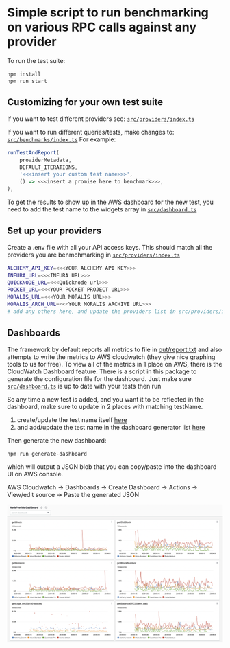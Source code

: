 # Simple script to run benchmarking on various RPC calls against any provider

To run the test suite: 
``` 
npm install
npm run start
```

## Customizing for your own test suite
If you want to test different providers see: [`src/providers/index.ts`](src/providers/index.ts)

If you want to run different queries/tests, make changes to: [`src/benchmarks/index.ts`](src/benchmarks/index.ts)
For example: 
``` typescript
runTestAndReport(
    providerMetadata,
    DEFAULT_ITERATIONS,
    '<<<insert your custom test name>>>',
    () => <<<insert a promise here to benchmark>>>,
),
```
To get the results to show up in the AWS dashboard for the new test, you need to add the test name to the widgets array in [`src/dashboard.ts`](src/dashboard.ts#L66)

## Set up your providers
Create a .env file with all your API access keys. This should match all the providers you are benmchmarking in  [`src/providers/index.ts`](src/providers/index.ts)
``` bash
ALCHEMY_API_KEY=<<<YOUR ALCHEMY API KEY>>>
INFURA_URL=<<<INFURA URL>>>
QUICKNODE_URL=<<<Quicknode url>>>
POCKET_URL=<<<YOUR POCKET PROJECT URL>>>
MORALIS_URL=<<<YOUR MORALIS URL>>>
MORALIS_ARCH_URL=<<<YOUR MORALIS ARCHIVE URL>>>
# add any others here, and update the providers list in src/providers/index.ts with the env key
```

## Dashboards
The framework by default reports all metrics to file in [out/report.txt](out/report.txt) and also attempts to write the metrics to AWS cloudwatch (they give nice graphing tools to us for free). 
To view all of the metrics in 1 place on AWS, there is the CloudWatch Dashboard feature. There is a script in this package to generate the configuration file for the dashboard. Just make sure [`src/dashboard.ts`](src/dashboard.ts) is up to date with your tests then run 

So any time a new test is added, and you want it to be reflected in the dashboard, make sure to update in 2 places with matching testName. 

1. create/update the test name itself [here](/src/benchmarks/index.ts#L91)
2. and add/update the test name in the dashboard generator list [here](src/dashboard.ts#L66)

Then generate the new dashboard: 
```
npm run generate-dashboard
```
which will output a JSON blob that you can copy/paste into the dashboard UI on AWS console.

AWS Cloudwatch -> Dashboards -> Create Dashboard -> Actions -> View/edit source -> Paste the generated JSON 


![dashboard](assets/dashboard.png)

